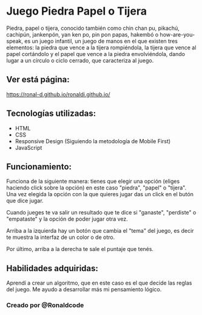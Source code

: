 # Juego Piedra Papel o Tijera
Piedra, papel o tijera, conocido también como chin chan pu, pikachú, cachipún, jankenpón, yan ken po, pin pon papas, hakembó o how-are-you-speak, es un juego infantil, un juego de manos en el que existen tres elementos: la piedra que vence a la tijera rompiéndola, la tijera que vence al papel cortándolo y el papel que vence a la piedra envolviéndola, dando lugar a un círculo o ciclo cerrado, que caracteriza al juego.

## Ver está página:
https://ronal-d.github.io/ronaldi.github.io/

## Tecnologías utilizadas:
- HTML
- CSS
- Responsive Design (Siguiendo la metodología de Mobile First)
- JavaScript

## Funcionamiento:
Funciona de la siguiente manera: tienes que elegir una opción (eliges haciendo click sobre la opción) en este caso "piedra", "papel" o "tijera". Una vez elegida la opción con la que quieres jugar das un click en el butón que dice jugar.

Cuando jueges te va salir un resultado que te dice si "ganaste", "perdiste" o "empataste" y la opción de poder jugar otra vez.

Arriba a la izquierda hay un botón que cambia el "tema" del juego, es decir te muestra la interfaz de un color o de otro.

Por último, arriba a la derecha te sale el puntaje que tenés.
## Habilidades adquiridas: 
Aprendí a crear un algoritmo, que en este caso es el que decide las reglas del juego. Me ayudo a desarrollar más mi pensamiento lógico.


### Creado por @Ronaldcode
